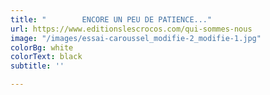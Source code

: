 ```yaml
---
title: "        ENCORE UN PEU DE PATIENCE..."
url: https://www.editionslescrocos.com/qui-sommes-nous
image: "/images/essai-caroussel_modifie-2_modifie-1.jpg"
colorBg: white
colorText: black
subtitle: ''

---
```

